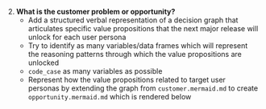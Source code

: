 2. **What is the customer problem or opportunity?** 
    - Add a structured verbal representation of a decision graph that articulates specific value propositions that the next major release will unlock for each user persona
    - Try to identify as many variables/data frames which will represent the reasoning patterns through which the value propositions are unlocked
    - `code_case` as many variables as possible
    - Represent how the value propositions related to target user personas by extending the graph from `customer.mermaid.md`
    to create `opportunity.mermaid.md` which is rendered below